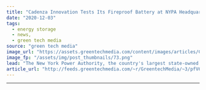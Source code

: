 ```yaml
---
title: "Cadenza Innovation Tests Its Fireproof Battery at NYPA Headquarters"
date: "2020-12-03"
tags: 
  - energy storage
  - news,
  - green tech media
source: "green tech media"
image_url: "https://assets.greentechmedia.com/content/images/articles/Cadenza_NYPA_installation_xl.jpg"
image_fp: "/assets/img/post_thumbnails/73.png"
lead: "The New York Power Authority, the country's largest state-owned electric utility, just installed an unusual battery at its headquarters. The 50-kilowatt/250-kilowatt-hour battery isn't remarkable for its size, but rather for its promise of a design t ..."
article_url: "http://feeds.greentechmedia.com/~r/GreentechMedia/~3/pfV6XlIlNJc/cadenza-innovation-installs-fireproof-battery-at-nypa-headquarters-to-prove-technology"
---
```


---
